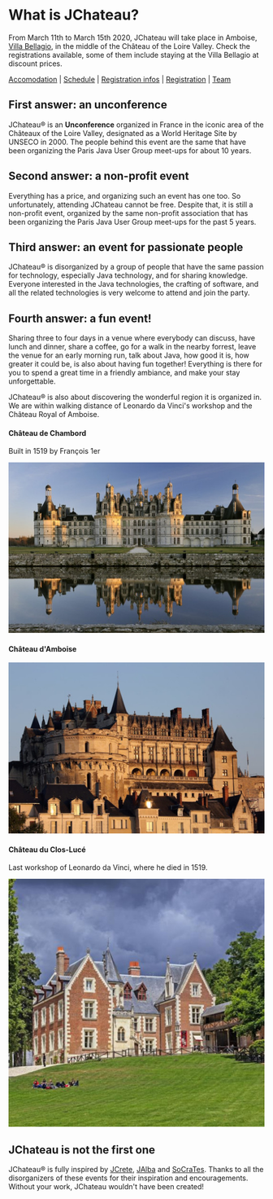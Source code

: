 # What is JChateau?

From March 11th to March 15th 2020, JChateau will take place in Amboise, [Villa Bellagio](https://vbamboise.popinns.com/), in the middle of the Château of the Loire Valley. Check the registrations available, some of them include staying at the Villa Bellagio at discount prices. 

[Accomodation](accommodation.html) | [Schedule](schedule.html) | [Registration infos](registrationinfo.html) | [Registration](https://www.helloasso.com/associations/bjpc/evenements/jchateau/widget) | [Team](the-team.html)

## First answer: an unconference

JChateau® is an **Unconference** organized in France in the iconic area of the Châteaux of the Loire Valley, designated as a World Heritage Site by UNSECO in 2000. The people behind this event are the same that have been organizing the Paris Java User Group meet-ups for about 10 years. 

## Second answer: a non-profit event

Everything has a price, and organizing such an event has one too. So unfortunately, attending JChateau cannot be free. Despite that, it is still a non-profit event, organized by the same non-profit association that has been organizing the Paris Java User Group meet-ups for the past 5 years. 

## Third answer: an event for passionate people

JChateau® is disorganized by a group of people that have the same passion for technology, especially Java technology, and for sharing knowledge. Everyone interested in the Java technologies, the crafting of software, and all the related technologies is very welcome to attend and join the party. 

## Fourth answer: a fun event!

Sharing three to four days in a venue where everybody can discuss, have lunch and dinner, share a coffee, go for a walk in the nearby forrest, leave the venue for an early morning run, talk about Java, how good it is, how greater it could be, is also about having fun together! Everything is there for you to spend a great time in a friendly ambiance, and make your stay unforgettable.

JChateau® is also about discovering the wonderful region it is organized in. We are within walking distance of Leonardo da Vinci's workshop and the Château Royal of Amboise. 

#### Château de Chambord

Built in 1519 by François 1er

![Château de Chambord](images/chambord-red2.jpg "Château de Chambord")

#### Château d'Amboise

![Château d'Amboise](images/amboise-red2.jpg "Château d'Amboise")

#### Château du Clos-Lucé

Last workshop of Leonardo da Vinci, where he died in 1519.

![Clos Lucé](images/clos-luce-red2.jpg "Clos Lucé")

 
## JChateau is not the first one

JChateau® is fully inspired by [JCrete](http://www.jcrete.org/), [JAlba](https://jalba.scot/) and [SoCraTes](https://socrates-fr.github.io/). Thanks to all the disorganizers of these events for their inspiration and encouragements. Without your work, JChateau wouldn't have been created!
